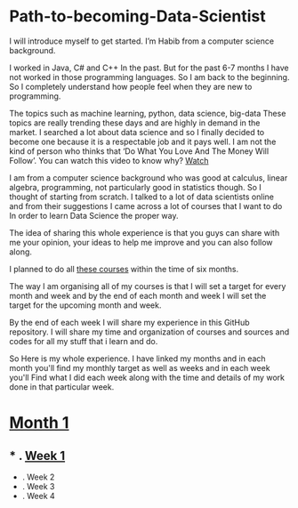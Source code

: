 # Path-to-becoming-Data-Scientist

I will introduce myself to get started. I’m Habib from a computer science background.

I worked in Java, C# and C++ In the past. But for the past 6-7 months I have not worked in those programming languages. So I am back to the beginning. So I completely understand how people feel when they are new to programming.

The topics such as machine learning, python, data science, big-data These topics are really trending these days and are highly in demand in the market. I searched a lot about data science and so I finally decided to become one because it is a respectable job and it pays well. I am not the kind of person who thinks that ‘Do What You Love And The Money Will Follow’. You can watch this video to know why? [Watch](https://youtu.be/gIyYpHupg5M?t=60)

I am from a computer science background who was good at calculus, linear algebra, programming, not particularly good in statistics though. So I thought of starting from scratch.
I talked to a lot of data scientists online and from their suggestions I came across a lot of courses that I want to do In order to learn Data Science the proper way.

The idea of sharing this whole experience is that you guys can share with me your opinion, your ideas to help me improve and you can also follow along.

I planned to do all [these courses](https://github.com/habibanalytics/6-Months-Towards-Data-Science/blob/master/Files/Courses%20List.md) within the time of six months. 

The way I am organising all of my courses is that I will set a target for every month and week and by the end of each month and week I will set the target for the upcoming month and week.

By the end of each week I will share my experience in this GitHub repository. 
I will share my time and organization of courses and sources and codes for all my stuff that i learn and do. 

So Here is my whole experience. I have linked my months and in each month you'll find my monthly target as well as weeks and in each week you'll Find what I did each week along with the time and details of my work done in that particular week.
# [Month 1](https://github.com/habibanalytics/6-Months-Towards-Data-Science/blob/master/Months/Month%201.md)
## * . [Week 1](https://github.com/habibanalytics/6-Months-Towards-Data-Science/blob/master/Weeks/Week%201.md)
* . Week 2
* . Week 3
* . Week 4
